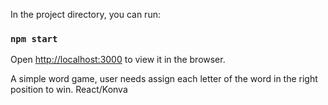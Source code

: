 In the project directory, you can run:

### `npm start`
Open [http://localhost:3000](http://localhost:3000) to view it in the browser.


A simple word game, user needs assign each letter of the word in the right position to win. 
React/Konva


